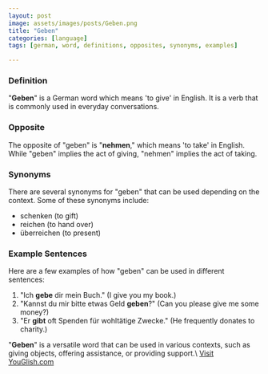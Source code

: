 ```yaml
---
layout: post
image: assets/images/posts/Geben.png
title: "Geben"
categories: [language]
tags: [german, word, definitions, opposites, synonyms, examples]

---
```


### Definition

"**Geben**" is a German word which means 'to give' in English. It is a verb that is commonly used in everyday conversations.

### Opposite

The opposite of "geben" is "**nehmen**," which means 'to take' in English. While "geben" implies the act of giving, "nehmen" implies the act of taking.

### Synonyms

There are several synonyms for "geben" that can be used depending on the context. Some of these synonyms include:
- schenken (to gift)
- reichen (to hand over)
- überreichen (to present)

### Example Sentences

Here are a few examples of how "geben" can be used in different sentences:

1. "Ich **gebe** dir mein Buch." (I give you my book.)
2. "Kannst du mir bitte etwas Geld **geben**?" (Can you please give me some money?)
3. "Er **gibt** oft Spenden für wohltätige Zwecke." (He frequently donates to charity.)

"**Geben**" is a versatile word that can be used in various contexts, such as giving objects, offering assistance, or providing support.\ <a id="yg-widget-0" class="youglish-widget" data-query="Geben" data-lang="german" data-components="8412" data-auto-start="0" data-bkg-color="theme_light" data-title="How%20to%20pronounce%20Geben%20in%20German"  rel="nofollow" href="https://youglish.com">Visit YouGlish.com</a><script async src="https://youglish.com/public/emb/widget.js" charset="utf-8"></script>